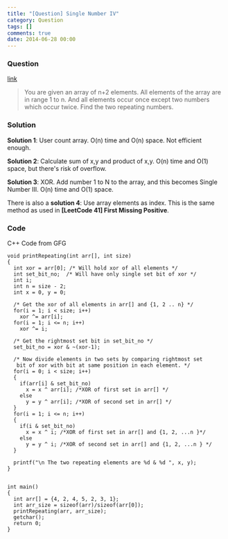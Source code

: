 ```yaml
---
title: "[Question] Single Number IV"
category: Question
tags: []
comments: true
date: 2014-06-28 00:00
---
```



### Question 

[link](http://www.geeksforgeeks.org/find-the-two-repeating-elements-in-a-given-array/)

> You are given an array of n+2 elements. All elements of the array are in range 1 to n. And all elements occur once except two numbers which occur twice. Find the two repeating numbers.

### Solution

__Solution 1__: User count array. O(n) time and O(n) space. Not efficient enough. 

__Solution 2__: Calculate sum of x,y and product of x,y. O(n) time and O(1) space, but there's risk of overflow. 

__Solution 3__: XOR. Add number 1 to N to the array, and this becomes Single Number III. O(n) time and O(1) space. 

There is also a __solution 4__: Use array elements as index. This is the same method as used in __[LeetCode 41] First Missing Positive__. 

### Code

C++ Code from GFG

    void printRepeating(int arr[], int size)
    {
      int xor = arr[0]; /* Will hold xor of all elements */
      int set_bit_no;  /* Will have only single set bit of xor */
      int i;
      int n = size - 2;
      int x = 0, y = 0;

      /* Get the xor of all elements in arr[] and {1, 2 .. n} */
      for(i = 1; i < size; i++)
        xor ^= arr[i];
      for(i = 1; i <= n; i++)
        xor ^= i;

      /* Get the rightmost set bit in set_bit_no */
      set_bit_no = xor & ~(xor-1);

      /* Now divide elements in two sets by comparing rightmost set
       bit of xor with bit at same position in each element. */
      for(i = 0; i < size; i++)
      {
        if(arr[i] & set_bit_no)
          x = x ^ arr[i]; /*XOR of first set in arr[] */
        else
          y = y ^ arr[i]; /*XOR of second set in arr[] */
      }
      for(i = 1; i <= n; i++)
      {
        if(i & set_bit_no)
          x = x ^ i; /*XOR of first set in arr[] and {1, 2, ...n }*/
        else
          y = y ^ i; /*XOR of second set in arr[] and {1, 2, ...n } */
      }

      printf("\n The two repeating elements are %d & %d ", x, y);
    }     


    int main()
    {
      int arr[] = {4, 2, 4, 5, 2, 3, 1};
      int arr_size = sizeof(arr)/sizeof(arr[0]);  
      printRepeating(arr, arr_size);
      getchar();
      return 0;
    }
